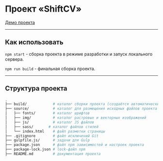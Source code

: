 # Проект «ShiftCV»

[Демо проекта](https://mephistofeel.github.io/shiftcv/index.html)

---

## Как использовать

`npm start` - сборка проекта в режиме разработки и запуск локального сервера.

`npm run build` - финальная сборка проекта.

---

## Структура проекта

```bash
.
├── build/            # каталог сборки проекта (cоздаётся автоматически)
├── source/           # каталог для размещения исходных файлов проекта
│   ├── fonts/        # каталог шрифтов
│   ├── img/          # каталог растровых и векторных изображений
│   ├── js/           # каталог JS файлов
│   ├── sass/       # каталог файлов стилей
│   └── index.html    # файл разметки страницы
├── .gitignore        # файл исключений Git
├── gulpfile.js/      # задачи для Gulp
├── package.json      # файл npm зависимостей и настроек проекта
├── package-lock.json # lock-файл npm
├── README.md         # документация проекта
```
